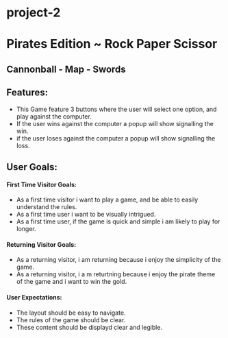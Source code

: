 # project-2

# Pirates Edition ~ Rock Paper Scissor 
## Cannonball - Map - Swords


## Features: 

- This Game feature 3 buttons where the user will select one option, and play against the computer.
- If the user wins against the computer a popup will show signalling the win.
- if the user loses against the computer a popup will show signalling the loss.


## User Goals:

#### First Time Visitor Goals:

- As  a first time visitor i want to play a game, and be able to easily understand the rules.
- As a first time user i want to be visually intrigued.
- As a first time user, if the game is quick and simple i am likely to play for longer.

#### Returning Visitor Goals:

- As a returning visitor, i am returning because i enjoy the simplicity of the game.
- As a returning visitor, i a m returtning because i enjoy the pirate theme of the game and i want to win the gold.

#### User Expectations:

- The layout should be easy to navigate.
- The rules of the game should be clear.
- These content should be displayd clear and legible.



